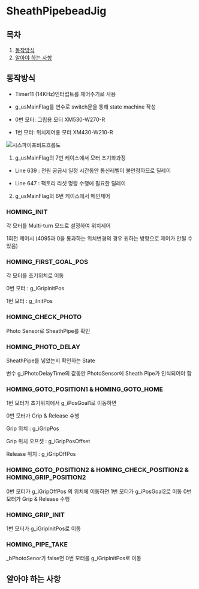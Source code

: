 # SheathPipebeadJig

## 목차
1. [동작방식](#동작방식)
2. [알아야 하는 사항](#알아야-하는-사항)

## 동작방식

- Timer11 (14KHz)인터럽트를 제어주기로 사용

- g_usMainFlag를 변수로 switch문을 통해 state machine 작성

- 0번 모터: 그립용 모터 XM530-W270-R   

- 1번 모터: 위치제어용 모터 XM430-W210-R

![시스파이프비드흐름도](/uploads/897ef2102e53361543afc13ec7611e0e/시스파이프비드흐름도.jpg)

1. g_usMainFlag의 7번 케이스에서 모터 초기화과정

- Line 639 : 전원 공급시 일정 시간동안 통신레벨이 불안정하므로 딜레이

- Line 647 : 팩토리 리셋 명령 수행에 필요한 딜레이

2. g_usMainFlag의 6번 케이스에서 메인제어 

### HOMING_INIT

각 모터를 Multi-turn 모드로 설정하여 위치제어

1회전 제어시 (4095과 0을 통과하는 위치변경의 경우 원하는 방향으로 제어가 안될 수 있음)

### HOMING_FIRST_GOAL_POS

각 모터를 초기위치로 이동

0번 모터 : g_iGripInitPos

1번 모터 : g_iInitPos
 
### HOMING_CHECK_PHOTO

Photo Sensor로 SheathPipe를 확인

### HOMING_PHOTO_DELAY

SheathPipe를 넣었는지 확인하는 State

변수 g_iPhotoDelayTime의 값동안 PhotoSensor에 Sheath Pipe가 인식되어야 함

### HOMING_GOTO_POSITION1 & HOMING_GOTO_HOME

1번 모터가 초기위치에서 g_iPosGoal1로 이동하면

0번 모터가 Grip & Release 수행

Grip 위치 : g_iGripPos

Grip 위치 오프셋 : g_iGripPosOffset

Release 위치 : g_iGripOffPos

### HOMING_GOTO_POSITION2 & HOMING_CHECK_POSITION2 & HOMING_GRIP_POSITION2

0번 모터가 g_iGripOffPos 의 위치에 이동하면 
1번 모터가 g_iPosGoal2로 이동
0번 모터가 Grip & Release 수행

### HOMING_GRIP_INIT

1번 모터가 g_iGripInitPos로 이동

### HOMING_PIPE_TAKE

_bPhotoSenor가 false면 0번 모터를 g_iGripInitPos로 이동

## 알아야 하는 사항


